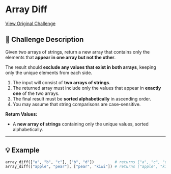 # Array Diff
[View Original Challenge](https://www.freecodecamp.org/learn/daily-coding-challenge/2025-09-10)

## 📝 Challenge Description

Given two arrays of strings, return a new array that contains only the elements that **appear in one array but not the other**.

The result should **exclude any values that exist in both arrays**, keeping only the unique elements from each side.

1. The input will consist of **two arrays of strings**.
2. The returned array must include only the values that appear in **exactly one** of the two arrays.
3. The final result must be **sorted alphabetically** in ascending order.
4. You may assume that string comparisons are case-sensitive.

**Return Values:**

- A **new array of strings** containing only the unique values, sorted alphabetically.

---

## 💡 Example

```python
array_diff(["a", "b", "c"], ["b", "d"])         # returns ["a", "c", "d"]
array_diff(["apple", "pear"], ["pear", "kiwi"]) # returns ["apple", "kiwi"]
